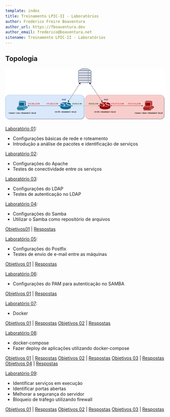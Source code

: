 ```yaml
---
template: index
title: Treinamento LPIC-II - Laboratórios
author: Frederico Freire Boaventura
author_url: https://fboaventura.dev
author_email: frederico@boaventura.net
sitename: Treinamento LPIC-II - Laboratórios
---
```


## Topologia

![Lab 01](images/lpi2_lab_s02.png)

[Laboratório 01](S01/index.md):

* Configurações básicas de rede e roteamento
* Introdução a análise de pacotes e identificação de serviços

[Laboratório 02](S02/index.md):

* Configurações do Apache
* Testes de conectividade entre os serviços

[Laboratório 03](S03/index.md):

* Configurações do LDAP
* Testes de autenticação no LDAP

[Laboratório 04](S04/index.md):

* Configurações do Samba
* Utilizar o Samba como repositório de arquivos

[Objetivos01](S04/objetivos01.md) | [Respostas](S04/respostas01.md)

[Laboratório 05](S05/index.md):

* Configurações do Postfix
* Testes de envio de e-mail entre as máquinas

[Objetivos 01](S05/objetivos01.md) | [Respostas](S05/respostas01.md)

[Laboratório 06](S06/index.md):

* Configurações do PAM para autenticação no SAMBA

[Objetivos 01](S06/objetivos01.md) | [Respostas](S06/respostas01.md)

[Laboratório 07](S07/index.md):

* Docker

[Objetivos 01](S07/objetivos01.md) | [Respostas](S07/respostas01.md)
[Objetivos 02](S07/objetivos02.md) | [Respostas](S07/respostas02.md)

[Laboratório 08](S08/index.md):

* docker-compose
* Fazer deploy de aplicações utilizando docker-compose

[Objetivos 01](S08/objetivos01.md) | [Respostas](S08/respostas01.md)
[Objetivos 02](S08/objetivos02.md) | [Respostas](S08/respostas02.md)
[Objetivos 03](S08/objetivos03.md) | [Respostas](S08/respostas03.md)
[Objetivos 04](S08/objetivos04.md) | [Respostas](S08/respostas04.md)

[Laboratório 09](S09/index.md):

* Identificar serviços em execução
* Identificar portas abertas
* Melhorar a segurança do servidor
* Bloqueio de tráfego utilizando firewall

[Objetivos 01](S09/objetivos01.md) | [Respostas](S09/respostas01.md)
[Objetivos 02](S09/objetivos02.md) | [Respostas](S09/respostas02.md)
[Objetivos 03](S09/objetivos03.md) | [Respostas](S09/respostas03.md)


